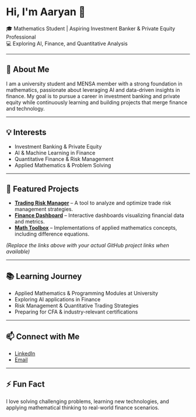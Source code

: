 # Hi, I'm Aaryan 👋

🎓 Mathematics Student | Aspiring Investment Banker & Private Equity Professional  
💻 Exploring AI, Finance, and Quantitative Analysis  

---

## 🚀 About Me
I am a university student and MENSA member with a strong foundation in mathematics, passionate about leveraging AI and data-driven insights in finance. My goal is to pursue a career in investment banking and private equity while continuously learning and building projects that merge finance and technology. 

---

## 💡 Interests
- Investment Banking & Private Equity  
- AI & Machine Learning in Finance  
- Quantitative Finance & Risk Management  
- Applied Mathematics & Problem Solving  

---

## 📂 Featured Projects
- **[Trading Risk Manager](https://github.com/yourusername/project1)** – A tool to analyze and optimize trade risk management strategies.  
- **[Finance Dashboard](https://github.com/yourusername/project2)** – Interactive dashboards visualizing financial data and metrics.  
- **[Math Toolbox](https://github.com/yourusername/project3)** – Implementations of applied mathematics concepts, including difference equations.  

*(Replace the links above with your actual GitHub project links when available)*

---

## 📚 Learning Journey
- Applied Mathematics & Programming Modules at University  
- Exploring AI applications in Finance  
- Risk Management & Quantitative Trading Strategies  
- Preparing for CFA & industry-relevant certifications  

---

## 📫 Connect with Me
- [LinkedIn](www.linkedin.com/in/aaryan-g-4a5b212a5)  
- [Email](mailto:Aaryan1gondaliya@gmail.com)  

---

## ⚡ Fun Fact
I love solving challenging problems, learning new technologies, and applying mathematical thinking to real-world finance scenarios.

